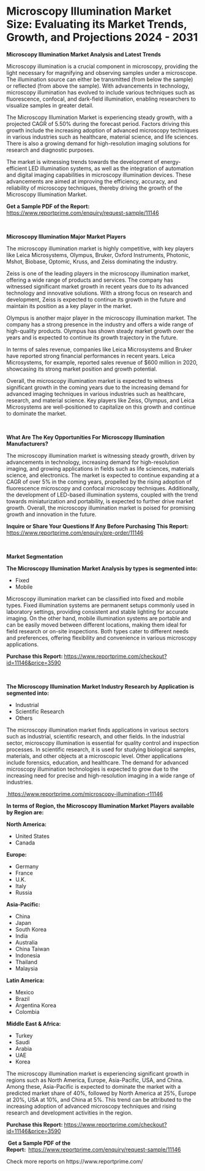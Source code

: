<p><h1>Microscopy Illumination Market Size: Evaluating its Market Trends, Growth, and Projections 2024 - 2031</h1></p><p><strong>Microscopy Illumination Market Analysis and Latest Trends</strong></p>
<p><p>Microscopy illumination is a crucial component in microscopy, providing the light necessary for magnifying and observing samples under a microscope. The illumination source can either be transmitted (from below the sample) or reflected (from above the sample). With advancements in technology, microscopy illumination has evolved to include various techniques such as fluorescence, confocal, and dark-field illumination, enabling researchers to visualize samples in greater detail.</p><p>The Microscopy Illumination Market is experiencing steady growth, with a projected CAGR of 5.50% during the forecast period. Factors driving this growth include the increasing adoption of advanced microscopy techniques in various industries such as healthcare, material science, and life sciences. There is also a growing demand for high-resolution imaging solutions for research and diagnostic purposes.</p><p>The market is witnessing trends towards the development of energy-efficient LED illumination systems, as well as the integration of automation and digital imaging capabilities in microscopy illumination devices. These advancements are aimed at improving the efficiency, accuracy, and reliability of microscopy techniques, thereby driving the growth of the Microscopy Illumination Market.</p></p>
<p><strong>Get a Sample PDF of the Report:&nbsp;</strong> <a href="https://www.reportprime.com/enquiry/request-sample/11146">https://www.reportprime.com/enquiry/request-sample/11146</a></p>
<p>&nbsp;</p>
<p><strong>Microscopy Illumination Major Market Players</strong></p>
<p><p>The microscopy illumination market is highly competitive, with key players like Leica Microsystems, Olympus, Bruker, Oxford Instruments, Photonic, Mshot, Biobase, Optomic, Kruss, and Zeiss dominating the industry. </p><p>Zeiss is one of the leading players in the microscopy illumination market, offering a wide range of products and services. The company has witnessed significant market growth in recent years due to its advanced technology and innovative solutions. With a strong focus on research and development, Zeiss is expected to continue its growth in the future and maintain its position as a key player in the market.</p><p>Olympus is another major player in the microscopy illumination market. The company has a strong presence in the industry and offers a wide range of high-quality products. Olympus has shown steady market growth over the years and is expected to continue its growth trajectory in the future. </p><p>In terms of sales revenue, companies like Leica Microsystems and Bruker have reported strong financial performances in recent years. Leica Microsystems, for example, reported sales revenue of $600 million in 2020, showcasing its strong market position and growth potential. </p><p>Overall, the microscopy illumination market is expected to witness significant growth in the coming years due to the increasing demand for advanced imaging techniques in various industries such as healthcare, research, and material science. Key players like Zeiss, Olympus, and Leica Microsystems are well-positioned to capitalize on this growth and continue to dominate the market.</p></p>
<p>&nbsp;</p>
<p><strong>What Are The Key Opportunities For Microscopy Illumination Manufacturers?</strong></p>
<p><p>The microscopy illumination market is witnessing steady growth, driven by advancements in technology, increasing demand for high-resolution imaging, and growing applications in fields such as life sciences, materials science, and electronics. The market is expected to continue expanding at a CAGR of over 5% in the coming years, propelled by the rising adoption of fluorescence microscopy and confocal microscopy techniques. Additionally, the development of LED-based illumination systems, coupled with the trend towards miniaturization and portability, is expected to further drive market growth. Overall, the microscopy illumination market is poised for promising growth and innovation in the future.</p></p>
<p><strong>Inquire or Share Your Questions If Any Before Purchasing This Report:</strong> <a href="https://www.reportprime.com/enquiry/pre-order/11146">https://www.reportprime.com/enquiry/pre-order/11146</a></p>
<p>&nbsp;</p>
<p><strong>Market Segmentation</strong></p>
<p><strong>The Microscopy Illumination Market Analysis by types is segmented into:</strong></p>
<p><ul><li>Fixed</li><li>Mobile</li></ul></p>
<p><p>Microscopy illumination market can be classified into fixed and mobile types. Fixed illumination systems are permanent setups commonly used in laboratory settings, providing consistent and stable lighting for accurate imaging. On the other hand, mobile illumination systems are portable and can be easily moved between different locations, making them ideal for field research or on-site inspections. Both types cater to different needs and preferences, offering flexibility and convenience in various microscopy applications.</p></p>
<p><strong>Purchase this Report:&nbsp;</strong><a href="https://www.reportprime.com/checkout?id=11146&price=3590">https://www.reportprime.com/checkout?id=11146&price=3590</a></p>
<p>&nbsp;</p>
<p><strong>The Microscopy Illumination Market Industry Research by Application is segmented into:</strong></p>
<p><ul><li>Industrial</li><li>Scientific Research</li><li>Others</li></ul></p>
<p><p>The microscopy illumination market finds applications in various sectors such as industrial, scientific research, and other fields. In the industrial sector, microscopy illumination is essential for quality control and inspection processes. In scientific research, it is used for studying biological samples, materials, and other objects at a microscopic level. Other applications include forensics, education, and healthcare. The demand for advanced microscopy illumination technologies is expected to grow due to the increasing need for precise and high-resolution imaging in a wide range of industries.</p></p>
<p><a href="https://www.reportprime.com/microscopy-illumination-r11146">&nbsp;https://www.reportprime.com/microscopy-illumination-r11146</a></p>
<p><strong>In terms of Region, the Microscopy Illumination Market Players available by Region are:</strong></p>
<p>
    <p> <strong> North America: </strong>
        <ul>
            <li>United States</li>
            <li>Canada</li>
        </ul>
        </p> 
    <p> <strong> Europe: </strong>
        <ul>
            <li>Germany</li>
            <li>France</li>
            <li>U.K.</li>
            <li>Italy</li>
            <li>Russia</li>
        </ul>
        </p> 
    <p> <strong> Asia-Pacific: </strong>
        <ul>
            <li>China</li>
            <li>Japan</li>
            <li>South Korea</li>
            <li>India</li>
            <li>Australia</li>
            <li>China Taiwan</li>
            <li>Indonesia</li>
            <li>Thailand</li>
            <li>Malaysia</li>
        </ul>
        </p> 
    <p> <strong> Latin America: </strong>
        <ul>
            <li>Mexico</li>
            <li>Brazil</li>
            <li>Argentina Korea</li>
            <li>Colombia</li>
        </ul>
        </p> 
    <p> <strong> Middle East & Africa: </strong>
        <ul>
            <li>Turkey</li>
            <li>Saudi</li>
            <li>Arabia</li>
            <li>UAE</li>
            <li>Korea</li>
        </ul>
    </p>
    </p>
<p><p>The microscopy illumination market is experiencing significant growth in regions such as North America, Europe, Asia-Pacific, USA, and China. Among these, Asia-Pacific is expected to dominate the market with a predicted market share of 40%, followed by North America at 25%, Europe at 20%, USA at 10%, and China at 5%. This trend can be attributed to the increasing adoption of advanced microscopy techniques and rising research and development activities in the region.</p></p>
<p><strong>Purchase this Report: </strong><a href="https://www.reportprime.com/checkout?id=11146&price=3590">https://www.reportprime.com/checkout?id=11146&price=3590</a></p>
<p>&nbsp;<strong>Get a Sample PDF of the Report:&nbsp;&nbsp;</strong><a href="https://www.reportprime.com/enquiry/request-sample/11146">https://www.reportprime.com/enquiry/request-sample/11146</a></p>
<p><strong></strong></p>
<p>Check more reports on https://www.reportprime.com/</p>